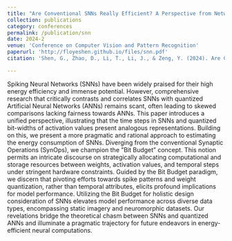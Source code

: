 ```yaml
---
title: "Are Conventional SNNs Really Efficient? A Perspective from Network Quantization"
collection: publications
category: conferences
permalink: /publication/snn
date: 2024-2
venue: 'Conference on Computer Vision and Pattern Recognition'
paperurl: 'http://floyeshen.github.io/files/snn.pdf'
citation: 'Shen, G., Zhao, D., Li, T., Li, J., & Zeng, Y. (2024). Are Conventional SNNs Really Efficient? A Perspective from Network Quantization. In Proceedings of the IEEE/CVF Conference on Computer Vision and Pattern Recognition (pp. 27538–27547).'

---
```


Spiking Neural Networks (SNNs) have been widely praised for their high energy efficiency and immense potential. However, comprehensive research that critically contrasts and correlates SNNs with quantized Artificial Neural Networks (ANNs) remains scant, often leading to skewed comparisons lacking fairness towards ANNs. This paper introduces a unified perspective, illustrating that the time steps in SNNs and quantized bit-widths of activation values present analogous representations. Building on this, we present a more pragmatic and rational approach to estimating the energy consumption of SNNs. Diverging from the conventional Synaptic Operations (SynOps), we champion the ”Bit Budget” concept. This notion permits an intricate discourse on strategically allocating computational and storage resources between weights, activation values, and temporal steps under stringent hardware constraints. Guided by the Bit Budget paradigm, we discern that pivoting efforts towards spike patterns and weight quantization, rather than temporal attributes, elicits profound implications for model performance. Utilizing the Bit Budget for holistic design consideration of SNNs elevates model performance across diverse data types, encompassing static imagery and neuromorphic datasets. Our revelations bridge the theoretical chasm between SNNs and quantized ANNs and illuminate a pragmatic trajectory for future endeavors in energy-efficient neural computations.